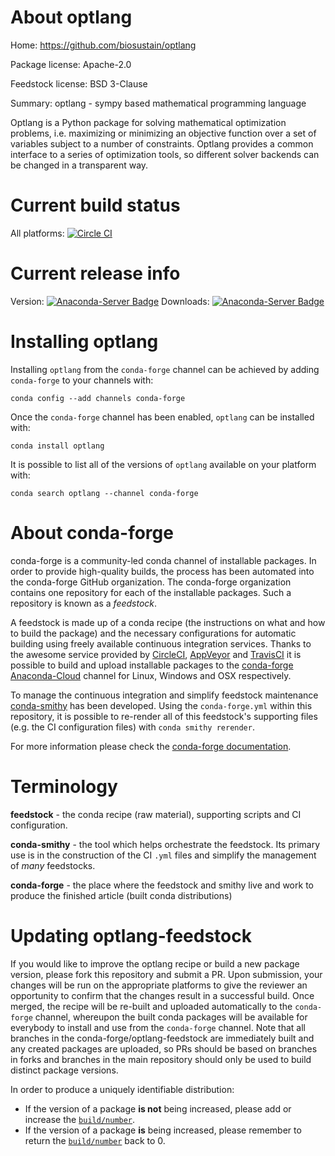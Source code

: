 About optlang
=============

Home: https://github.com/biosustain/optlang

Package license: Apache-2.0

Feedstock license: BSD 3-Clause

Summary: optlang - sympy based mathematical programming language

Optlang is a Python package for solving mathematical optimization
problems, i.e. maximizing or minimizing an objective function over
a set of variables subject to a number of constraints.
Optlang provides a common interface to a series of optimization tools,
so different solver backends can be changed in a transparent way.


Current build status
====================

All platforms: [![Circle CI](https://circleci.com/gh/conda-forge/optlang-feedstock.svg?style=shield)](https://circleci.com/gh/conda-forge/optlang-feedstock)

Current release info
====================
Version: [![Anaconda-Server Badge](https://anaconda.org/conda-forge/optlang/badges/version.svg)](https://anaconda.org/conda-forge/optlang)
Downloads: [![Anaconda-Server Badge](https://anaconda.org/conda-forge/optlang/badges/downloads.svg)](https://anaconda.org/conda-forge/optlang)

Installing optlang
==================

Installing `optlang` from the `conda-forge` channel can be achieved by adding `conda-forge` to your channels with:

```
conda config --add channels conda-forge
```

Once the `conda-forge` channel has been enabled, `optlang` can be installed with:

```
conda install optlang
```

It is possible to list all of the versions of `optlang` available on your platform with:

```
conda search optlang --channel conda-forge
```


About conda-forge
=================

conda-forge is a community-led conda channel of installable packages.
In order to provide high-quality builds, the process has been automated into the
conda-forge GitHub organization. The conda-forge organization contains one repository
for each of the installable packages. Such a repository is known as a *feedstock*.

A feedstock is made up of a conda recipe (the instructions on what and how to build
the package) and the necessary configurations for automatic building using freely
available continuous integration services. Thanks to the awesome service provided by
[CircleCI](https://circleci.com/), [AppVeyor](http://www.appveyor.com/)
and [TravisCI](https://travis-ci.org/) it is possible to build and upload installable
packages to the [conda-forge](https://anaconda.org/conda-forge)
[Anaconda-Cloud](http://docs.anaconda.org/) channel for Linux, Windows and OSX respectively.

To manage the continuous integration and simplify feedstock maintenance
[conda-smithy](http://github.com/conda-forge/conda-smithy) has been developed.
Using the ``conda-forge.yml`` within this repository, it is possible to re-render all of
this feedstock's supporting files (e.g. the CI configuration files) with ``conda smithy rerender``.

For more information please check the [conda-forge documentation](https://conda-forge.org/docs/).

Terminology
===========

**feedstock** - the conda recipe (raw material), supporting scripts and CI configuration.

**conda-smithy** - the tool which helps orchestrate the feedstock.
                   Its primary use is in the construction of the CI ``.yml`` files
                   and simplify the management of *many* feedstocks.

**conda-forge** - the place where the feedstock and smithy live and work to
                  produce the finished article (built conda distributions)


Updating optlang-feedstock
==========================

If you would like to improve the optlang recipe or build a new
package version, please fork this repository and submit a PR. Upon submission,
your changes will be run on the appropriate platforms to give the reviewer an
opportunity to confirm that the changes result in a successful build. Once
merged, the recipe will be re-built and uploaded automatically to the
`conda-forge` channel, whereupon the built conda packages will be available for
everybody to install and use from the `conda-forge` channel.
Note that all branches in the conda-forge/optlang-feedstock are
immediately built and any created packages are uploaded, so PRs should be based
on branches in forks and branches in the main repository should only be used to
build distinct package versions.

In order to produce a uniquely identifiable distribution:
 * If the version of a package **is not** being increased, please add or increase
   the [``build/number``](http://conda.pydata.org/docs/building/meta-yaml.html#build-number-and-string).
 * If the version of a package **is** being increased, please remember to return
   the [``build/number``](http://conda.pydata.org/docs/building/meta-yaml.html#build-number-and-string)
   back to 0.